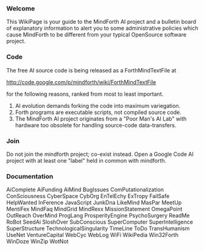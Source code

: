 ### Welcome ###

This WikiPage is your guide to the MindForth AI project and a
bulletin board of explanatory information to alert you to
some administrative policies which cause MindForth to be
different from your typical OpenSource software project.


### Code ###

The free AI source code is being released as a ForthMindTextFile at

http://code.google.com/p/mindforth/wiki/ForthMindTextFile

for the following reasons, ranked from most to least important.

  1. AI evolution demands forking the code into maximum variegation.
  1. Forth programs are executable scripts, not compiled source code.
  1. The MindForth AI project originates from a "Poor Man's AI Lab" with hardware too obsolete for handling source-code data-transfers.


### Join ###

Do not join the mindforth project; co-exist instead. Open a Google Code AI project with at least one "label" held in common with mindforth.


### Documentation ###

AiComplete AiFunding AiMind BugIssues ComPutationalization ConSciousness CyberSpace CybOrg EnTelEchy ExTropy FailSafe HelpWanted InFerence JavaScript JunkDna LikeMind MasPar MeetUp MentiFex MindFaq MindGrid MindRexx MissionStatement OmegaPoint OutReach OverMind ProgLang ProsperityEngine PsychoSurgery ReadMe RoBot SeedAi SloshOver SubConscious SuperComputer SuperIntelligence SuperStructure TechnologicalSingularity TimeLine ToDo TransHumanism UseNet VentureCapital WebCyc WebLog WiFi WikiPedia Win32Forth WinDoze WinZip WotNot


